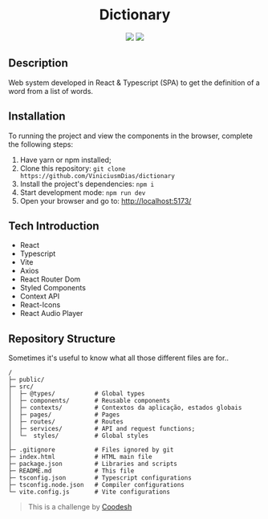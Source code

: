 <h1 align="center">Dictionary</h1>

<p align="center">

<img src="https://img.shields.io/badge/typescript-%5E4.6.4-green" >

<img src="https://img.shields.io/badge/react-%5E18.2.0-green" >

</p>

## Description

Web system developed in React & Typescript (SPA) to get the definition of a word from a list of words.

## Installation

To running the project and view the components in the browser, complete the following steps:

1. Have yarn or npm installed;
2. Clone this repository: `git clone https://github.com/ViniciusmDias/dictionary`
3. Install the project's dependencies: `npm i`
4. Start development mode: `npm run dev`
5. Open your browser and go to: <http://localhost:5173/>

## Tech Introduction

- React
- Typescript
- Vite
- Axios
- React Router Dom
- Styled Components
- Context API
- React-Icons
- React Audio Player

## Repository Structure

Sometimes it's useful to know what all those different files are for..

```
/
├─ public/
├─ src/
│  ├─ @types/           # Global types
│  ├─ components/       # Reusable components
│  ├─ contexts/         # Contextos da aplicação, estados globais
│  ├─ pages/            # Pages
│  ├─ routes/           # Routes
│  ├─ services/         # API and request functions;
│  └─  styles/          # Global styles
│
├─ .gitignore           # Files ignored by git
├─ index.html           # HTML main file
├─ package.json         # Libraries and scripts
├─ README.md            # This file
├─ tsconfig.json        # Typescript configurations
├─ tsconfig.node.json   # Compiler configurations
└─ vite.config.js       # Vite configurations
```


>  This is a challenge by [Coodesh](https://coodesh.com/)
